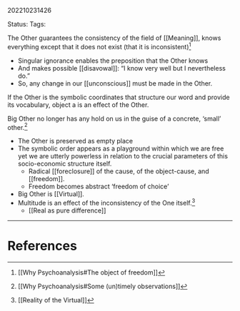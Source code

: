 202210231426

Status: 
Tags: 

The Other guarantees the consistency of the field of [[Meaning]], knows everything except that it does not exist (that it is inconsistent)[^1]
* Singular ignorance enables the preposition that the Other knows
* And makes possible [[disavowal]]: “I know very well but I nevertheless do.”
* So, any change in our [[unconscious]] must be made in the Other.

If the Other is the symbolic coordinates that structure our word and provide its vocabulary, object a is an effect of the Other.

Big Other no longer has any hold on us in the guise of a concrete, ‘small’ other.[^2]
* The Other is preserved as empty place
* The symbolic order appears as a playground within which we are free yet we are utterly powerless in relation to the crucial parameters of this socio-economic structure itself.
	* Radical [[foreclosure]] of the cause, of the object-cause, and [[freedom]].
	* Freedom becomes abstract ‘freedom of choice’
* Big Other is [[Virtual]].
* Multitude is an effect of the inconsistency of the One itself.[^3]
	* [[Real as pure difference]]
---
# References

[^1]: [[Why Psychoanalysis#The object of freedom]]
[^2]: [[Why Psychoanalysis#Some (un)timely observations]]
[^3]: [[Reality of the Virtual]]